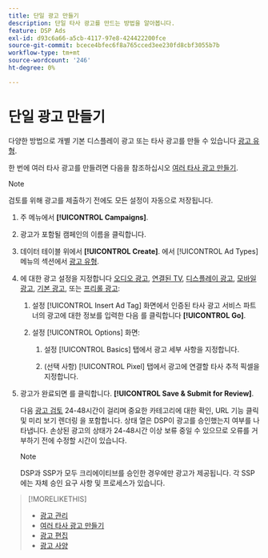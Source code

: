 ```yaml
---
title: 단일 광고 만들기
description: 단일 타사 광고를 만드는 방법을 알아봅니다.
feature: DSP Ads
exl-id: d93c6a66-a5cb-4117-97e8-424422200fce
source-git-commit: bcece4bfec6f8a765cced3ee230fd8cbf3055b7b
workflow-type: tm+mt
source-wordcount: '246'
ht-degree: 0%

---
```


# 단일 광고 만들기

다양한 방법으로 개별 기본 디스플레이 광고 또는 타사 광고를 만들 수 있습니다 [광고 유형](ad-about.md#ad-types).

한 번에 여러 타사 광고를 만들려면 다음을 참조하십시오 [여러 타사 광고 만들기](ad-create-multiple.md).

>[!NOTE]
>
>검토를 위해 광고를 제출하기 전에도 모든 설정이 자동으로 저장됩니다.

1. 주 메뉴에서 **[!UICONTROL Campaigns]**.

1. 광고가 포함될 캠페인의 이름을 클릭합니다.

1. 데이터 테이블 위에서 **[!UICONTROL Create]**. 에서 [!UICONTROL Ad Types] 메뉴의 섹션에서 [광고 유형](ad-about.md#ad-types).

1. 에 대한 광고 설정을 지정합니다 [오디오 광고](ad-settings-audio.md), [연결된 TV](ad-settings-connected-tv.md), [디스플레이 광고](ad-settings-display.md), [모바일 광고](ad-settings-mobile.md), [기본 광고](ad-settings-native.md), 또는 [프리롤 광고](ad-settings-pre-roll.md):

   1. 설정 [!UICONTROL Insert Ad Tag] 화면에서 인증된 타사 광고 서비스 파트너의 광고에 대한 정보를 입력한 다음 를 클릭합니다 **[!UICONTROL Go]**.

   1. 설정 [!UICONTROL Options] 화면:

      1. 설정 [!UICONTROL Basics] 탭에서 광고 세부 사항을 지정합니다.

      1. (선택 사항) [!UICONTROL Pixel] 탭에서 광고에 연결할 타사 추적 픽셀을 지정합니다.

1. 광고가 완료되면 를 클릭합니다. **[!UICONTROL Save & Submit for Review]**.

   다음 [광고 검토](ad-about.md) 24-48시간이 걸리며 중요한 카테고리에 대한 확인, URL 기능 클릭 및 미리 보기 렌더링 을 포함합니다. 상태 열은 DSP이 광고를 승인했는지 여부를 나타냅니다. 손상된 광고의 상태가 24-48시간 이상 보류 중일 수 있으므로 오류를 거부하기 전에 수정할 시간이 있습니다.

   >[!NOTE]
   >
   >DSP과 SSP가 모두 크리에이티브를 승인한 경우에만 광고가 제공됩니다. 각 SSP에는 자체 승인 요구 사항 및 프로세스가 있습니다.

>[!MORELIKETHIS]
>
>* [광고 관리](ad-about.md)
>* [여러 타사 광고 만들기](ad-create-multiple.md)
>* [광고 편집](ad-edit.md)
>* [광고 사양](ad-specs.md)

